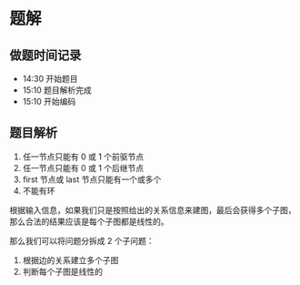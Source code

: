 # 题解

## 做题时间记录

- 14:30 开始题目
- 15:10 题目解析完成
- 15:10 开始编码

## 题目解析

1. 任一节点只能有 0 或 1 个前驱节点
2. 任一节点只能有 0 或 1 个后继节点
3. first 节点或 last 节点只能有一个或多个
4. 不能有环

根据输入信息，如果我们只是按照给出的关系信息来建图，最后会获得多个子图，那么合法的结果应该是每个子图都是线性的。

那么我们可以将问题分拆成 2 个子问题：

1. 根据边的关系建立多个子图
2. 判断每个子图是线性的
